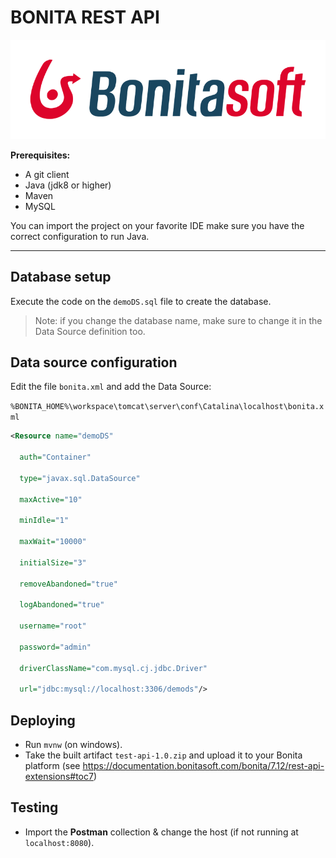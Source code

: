 # BONITA REST API

![logo](https://github.com/Falciighol/bonita-test-api/blob/main/doc/images/yourlogo.png)

**Prerequisites:**

- A git client
- Java (jdk8 or higher)
- Maven
- MySQL

You can import the project on your favorite IDE make sure you have the correct configuration to run Java.

------

## Database setup

Execute the code on the `demoDS.sql` file to create the database.

> Note: if you change the database name, make sure to change it in the Data Source definition too.
>

## Data source configuration

Edit the file `bonita.xml` and add the Data Source:

`%BONITA_HOME%\workspace\tomcat\server\conf\Catalina\localhost\bonita.xml`


```xml
<Resource name="demoDS"

  auth="Container"

  type="javax.sql.DataSource"

  maxActive="10"

  minIdle="1"

  maxWait="10000"

  initialSize="3"

  removeAbandoned="true"

  logAbandoned="true"

  username="root"

  password="admin"

  driverClassName="com.mysql.cj.jdbc.Driver"

  url="jdbc:mysql://localhost:3306/demods"/>
```
## Deploying

+ Run `mvnw` (on windows).
+ Take the built artifact `test-api-1.0.zip` and upload it to your Bonita platform (see https://documentation.bonitasoft.com/bonita/7.12/rest-api-extensions#toc7)

## Testing

+ Import the **Postman** collection & change the host (if not running at `localhost:8080`).